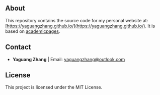 ## About

This repository contains the source code for my personal website at: [https://yaguangzhang.github.io/](https://yaguangzhang.github.io/). It is based on [academicpages](https://academicpages.github.io/).

## Contact

* **Yaguang Zhang** | Email: yaguangzhang@outlook.com

## License

This project is licensed under the MIT License.
